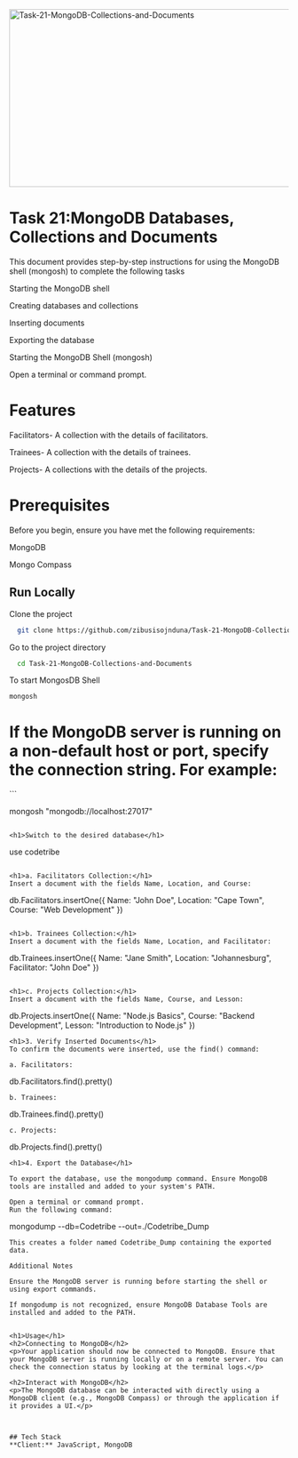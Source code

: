 <img src="https://socialify.git.ci/zibusisojnduna/Task-21-MongoDB-Collections-and-Documents/image?language=1&name=1&owner=1&pattern=Circuit%20Board&stargazers=1&theme=Dark" alt="Task-21-MongoDB-Collections-and-Documents" width="640" height="320" />

<h1>Task 21:MongoDB Databases, Collections and Documents</h1>

<p>This document provides step-by-step instructions for using the MongoDB shell (mongosh) to complete the following tasks

Starting the MongoDB shell

Creating databases and collections

Inserting documents

Exporting the database

Starting the MongoDB Shell (mongosh)

Open a terminal or command prompt.</p>

<h1>Features</h1>
<p>Facilitators- A collection with the details of facilitators.</p>
<p>Trainees- A collection with the details of trainees.</p>
<p>Projects- A collections with the details of the projects.</p>

<h1>Prerequisites</h1>
<p>Before you begin, ensure you have met the following requirements:</p>

<p>MongoDB</p>

<p>Mongo Compass</p>

## Run Locally
Clone the project
```bash
  git clone https://github.com/zibusisojnduna/Task-21-MongoDB-Collections-and-Documents
```
Go to the project directory
```bash
  cd Task-21-MongoDB-Collections-and-Documents
```

To start MongosDB Shell
```
mongosh
```

<h1>If the MongoDB server is running on a non-default host or port, specify the connection string. For example:</h1>
```

mongosh "mongodb://localhost:27017"
```

<h1>Switch to the desired database</h1>
```
use codetribe
```

<h1>a. Facilitators Collection:</h1>
Insert a document with the fields Name, Location, and Course:
```

db.Facilitators.insertOne({
  Name: "John Doe",
  Location: "Cape Town",
  Course: "Web Development"
})
```

<h1>b. Trainees Collection:</h1>
Insert a document with the fields Name, Location, and Facilitator:
```

db.Trainees.insertOne({
  Name: "Jane Smith",
  Location: "Johannesburg",
  Facilitator: "John Doe"
})
```

<h1>c. Projects Collection:</h1>
Insert a document with the fields Name, Course, and Lesson:
```

db.Projects.insertOne({
  Name: "Node.js Basics",
  Course: "Backend Development",
  Lesson: "Introduction to Node.js"
})
```
<h1>3. Verify Inserted Documents</h1>
To confirm the documents were inserted, use the find() command:

a. Facilitators:
```
db.Facilitators.find().pretty()
```
b. Trainees:
```
db.Trainees.find().pretty()
```
c. Projects:
```
db.Projects.find().pretty()
```
<h1>4. Export the Database</h1>

To export the database, use the mongodump command. Ensure MongoDB tools are installed and added to your system's PATH.

Open a terminal or command prompt.
Run the following command:
```
mongodump --db=Codetribe --out=./Codetribe_Dump
```
This creates a folder named Codetribe_Dump containing the exported data.

Additional Notes

Ensure the MongoDB server is running before starting the shell or using export commands.

If mongodump is not recognized, ensure MongoDB Database Tools are installed and added to the PATH.


<h1>Usage</h1>
<h2>Connecting to MongoDB</h2>
<p>Your application should now be connected to MongoDB. Ensure that your MongoDB server is running locally or on a remote server. You can check the connection status by looking at the terminal logs.</p>

<h2>Interact with MongoDB</h2>
<p>The MongoDB database can be interacted with directly using a MongoDB client (e.g., MongoDB Compass) or through the application if it provides a UI.</p>



## Tech Stack
**Client:** JavaScript, MongoDB

